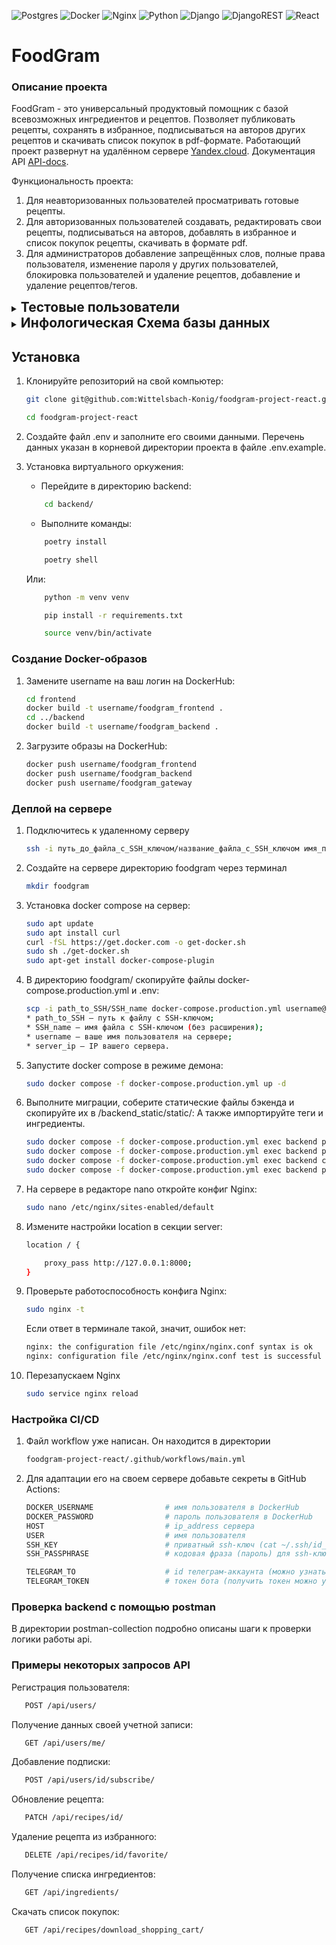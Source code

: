 ![Postgres](https://img.shields.io/badge/postgres-%23316192.svg?style=for-the-badge&logo=postgresql&logoColor=white)
![Docker](https://img.shields.io/badge/docker-%230db7ed.svg?style=for-the-badge&logo=docker&logoColor=white)
![Nginx](https://img.shields.io/badge/nginx-%23009639.svg?style=for-the-badge&logo=nginx&logoColor=white)
![Python](https://img.shields.io/badge/python-3670A0?style=for-the-badge&logo=python&logoColor=ffdd54)
![Django](https://img.shields.io/badge/django-%23092E20.svg?style=for-the-badge&logo=django&logoColor=white)
![DjangoREST](https://img.shields.io/badge/DJANGO-REST-ff1709?style=for-the-badge&logo=django&logoColor=white&color=ff1709&labelColor=gray)
![React](https://img.shields.io/badge/react-%2320232a.svg?style=for-the-badge&logo=react&logoColor=%2361DAFB)
<br>

# FoodGram
### Описание проекта
FoodGram - это универсальный продуктовый помощник с базой всевозможных ингредиентов и рецептов. 
Позволяет публиковать рецепты, сохранять в избранное, подписываться на авторов других рецептов и скачивать список покупок в pdf-формате.
Работающий проект развернут на удалённом сервере [Yandex.cloud](https://myfoodgram.ddns.net/recipes).
Документация API [API-docs](https://myfoodgram.ddns.net/api/docs/).

Функциональность проекта:

1. Для неавторизованных пользователей просматривать готовые рецепты.
2. Для авторизованных пользователей создавать, редактировать свои рецепты, подписываться на авторов, добавлять в избранное и список покупок рецепты, скачивать в формате pdf. 
3. Для администраторов добавление запрещённых слов, полные права пользователя, изменение пароля у других пользователей, блокировка пользователей и удаление рецептов, добавление и удаление рецептов/тегов.

<details close>
<summary><h2 style="display: inline"> Тестовые пользователи </h2></summary>

Пользователь:

```bash
   email - mrvito.kiryushin@mail.ru
   пароль - warz123456
```

Администратор:

```bash
   email - alex@yandex.ru
   пароль - Admin12345
```
</details>

<details close>
<summary><h2 style="display: inline"> Инфологическая Схема базы данных </h2></summary>
Для генерации введите в виртуальном окружении следующее:

```bash
python manage.py graph_models -a > erd.dot
python manage.py graph_models -a -g -o erd.png
```

![image](https://github.com/Wittelsbach-Konig/foodgram-project-react/assets/59288516/b278d465-bc4b-4810-b712-d93975dc8dac)

</details>

## Установка

1. Клонируйте репозиторий на свой компьютер:

    ```bash
    git clone git@github.com:Wittelsbach-Konig/foodgram-project-react.git
    ```
    ```bash
    cd foodgram-project-react
    ```
2. Создайте файл .env и заполните его своими данными. Перечень данных указан в корневой директории проекта в файле .env.example.

3. Установка виртуального оркужения:
    - Перейдите в директорию backend:
    ```bash
        cd backend/
    ```
    - Выполните команды:
    ```bash
        poetry install
    ```
    ```bash
        poetry shell
    ```
    Или:
    ```bash
        python -m venv venv
    ```
    ```bash
        pip install -r requirements.txt
    ```
    ```bash
        source venv/bin/activate
    ```

### Создание Docker-образов

1.  Замените username на ваш логин на DockerHub:

    ```bash
    cd frontend
    docker build -t username/foodgram_frontend .
    cd ../backend
    docker build -t username/foodgram_backend . 
    ```

2. Загрузите образы на DockerHub:

    ```bash
    docker push username/foodgram_frontend
    docker push username/foodgram_backend
    docker push username/foodgram_gateway
    ```

### Деплой на сервере

1. Подключитесь к удаленному серверу

    ```bash
    ssh -i путь_до_файла_с_SSH_ключом/название_файла_с_SSH_ключом имя_пользователя@ip_адрес_сервера 
    ```

2. Создайте на сервере директорию foodgram через терминал

    ```bash
    mkdir foodgram
    ```

3. Установка docker compose на сервер:

    ```bash
    sudo apt update
    sudo apt install curl
    curl -fSL https://get.docker.com -o get-docker.sh
    sudo sh ./get-docker.sh
    sudo apt-get install docker-compose-plugin
    ```

4. В директорию foodgram/ скопируйте файлы docker-compose.production.yml и .env:

    ```bash
    scp -i path_to_SSH/SSH_name docker-compose.production.yml username@server_ip:/home/username/foodgram/docker-compose.production.yml
    * path_to_SSH — путь к файлу с SSH-ключом;
    * SSH_name — имя файла с SSH-ключом (без расширения);
    * username — ваше имя пользователя на сервере;
    * server_ip — IP вашего сервера.
    ```

5. Запустите docker compose в режиме демона:

    ```bash
    sudo docker compose -f docker-compose.production.yml up -d
    ```

6. Выполните миграции, соберите статические файлы бэкенда и скопируйте их в /backend_static/static/:
    А также импортируйте теги и ингредиенты.

    ```bash
    sudo docker compose -f docker-compose.production.yml exec backend python manage.py migrate
    sudo docker compose -f docker-compose.production.yml exec backend python manage.py collectstatic
    sudo docker compose -f docker-compose.production.yml exec backend cp -r /app/collected_static/. /static/
    sudo docker compose -f docker-compose.production.yml exec backend python manage.py csv_import
    ```

7. На сервере в редакторе nano откройте конфиг Nginx:

    ```bash
    sudo nano /etc/nginx/sites-enabled/default
    ```

8. Измените настройки location в секции server:

    ```bash
    location / {

        proxy_pass http://127.0.0.1:8000;
    }
    ```

9. Проверьте работоспособность конфига Nginx:

    ```bash
    sudo nginx -t
    ```
    Если ответ в терминале такой, значит, ошибок нет:
    ```bash
    nginx: the configuration file /etc/nginx/nginx.conf syntax is ok
    nginx: configuration file /etc/nginx/nginx.conf test is successful
    ```

10. Перезапускаем Nginx
    ```bash
    sudo service nginx reload
    ```

### Настройка CI/CD

1. Файл workflow уже написан. Он находится в директории

    ```bash
    foodgram-project-react/.github/workflows/main.yml
    ```

2. Для адаптации его на своем сервере добавьте секреты в GitHub Actions:

    ```bash
    DOCKER_USERNAME                # имя пользователя в DockerHub
    DOCKER_PASSWORD                # пароль пользователя в DockerHub
    HOST                           # ip_address сервера
    USER                           # имя пользователя
    SSH_KEY                        # приватный ssh-ключ (cat ~/.ssh/id_rsa)
    SSH_PASSPHRASE                 # кодовая фраза (пароль) для ssh-ключа

    TELEGRAM_TO                    # id телеграм-аккаунта (можно узнать у @userinfobot, команда /start)
    TELEGRAM_TOKEN                 # токен бота (получить токен можно у @BotFather, /token, имя бота)
    ```

### Проверка backend с помощью postman

В директории postman-collection подробно описаны шаги к проверки логики работы api.

### Примеры некоторых запросов API

Регистрация пользователя:

```bash
   POST /api/users/
```

Получение данных своей учетной записи:

```bash
   GET /api/users/me/ 
```

Добавление подписки:

```bash
   POST /api/users/id/subscribe/
```

Обновление рецепта:
  
```bash
   PATCH /api/recipes/id/
```

Удаление рецепта из избранного:

```bash
   DELETE /api/recipes/id/favorite/
```

Получение списка ингредиентов:

```bash
   GET /api/ingredients/
```

Скачать список покупок:

```bash
   GET /api/recipes/download_shopping_cart/
```
